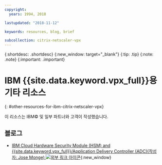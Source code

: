 ```yaml
---
copyright:
  years: 1994, 2018

lastupdated: "2018-11-12"

keywords: resources, blog, brief

subcollection: citrix-netscaler-vpx
---
```


{:shortdesc: .shortdesc}
{:new_window: target="_blank"}
{:tip: .tip}
{:note: .note}
{:important: .important}

# IBM {{site.data.keyword.vpx_full}}용 기타 리소스
{: #other-resources-for-ibm-citrix-netscaler-vpx}

이 리소스는 IBM© 및 일부 파트너와 고객이 작성했습니다.

## 블로그

 * [IBM Cloud Hardware Security Module (HSM) and {{site.data.keyword.vpx_full}}/Application Delivery Controller (ADC)(작성자: Jose Monge) ![외부 링크 아이콘](../../icons/launch-glyph.svg "외부 링크 아이콘")](https://www.ibm.com/blogs/bluemix/2018/11/deploy-ssl-offload-in-citrix-netscaler-vpx-adc-using-ibm-cloud-hsm/){:new_window}
